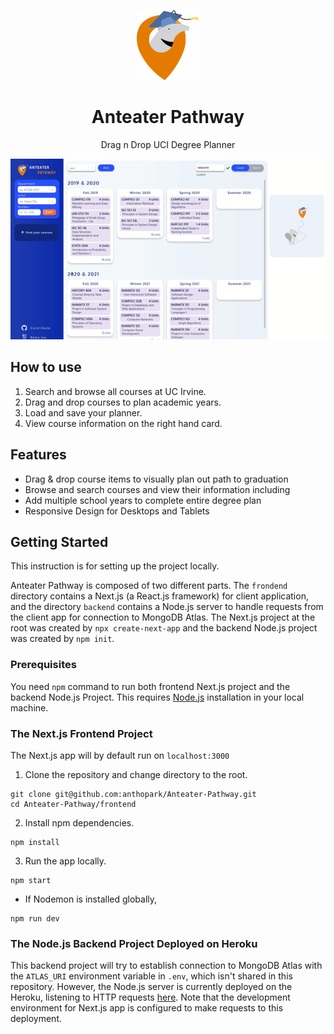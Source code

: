 <p align="center">
    <a href="https://anteaterpathway.com">
        <img alt="anteater-pathway-logo" src="frontend/public/logo-only-icon.svg" width="100" />
    </a>
</p>

<h1 align="center">Anteater Pathway</h1>

<p align="center">Drag n Drop UCI Degree Planner</p>

<p align="center">
    <a href="https://anteaterpathway.com">
        <img alt="demo-animation" src="demo.gif" width="795"/>
    </a>
</p>

## How to use

1. Search and browse all courses at UC Irvine.
2. Drag and drop courses to plan academic years.
3. Load and save your planner.
4. View course information on the right hand card.

## Features

* Drag & drop course items to visually plan out path to graduation
* Browse and search courses and view their information including  
* Add multiple school years to complete entire degree plan
* Responsive Design for Desktops and Tablets

## Getting Started

This instruction is for setting up the project locally.

Anteater Pathway is composed of two different parts. The `frondend` directory contains a Next.js (a React.js framework) for client application, and the directory `backend` contains a Node.js  server to handle requests from the client app for connection to MongoDB Atlas. The Next.js project at the root was created by `npx create-next-app` and the backend Node.js project was created by `npm init`.

### Prerequisites

You need `npm` command to run both frontend Next.js project and the backend Node.js Project. This requires [Node.js](https://nodejs.org/en/) installation in your local machine.

### The Next.js Frontend Project

The Next.js app will by default run on `localhost:3000`

1. Clone the repository and change directory to the root.

``` shell
git clone git@github.com:anthopark/Anteater-Pathway.git
cd Anteater-Pathway/frontend
```

2. Install npm dependencies.
 
``` shell
npm install
```

3. Run the app locally.

``` shell
npm start
```
* If Nodemon is installed globally,
``` shell
npm run dev
```

### The Node.js Backend Project Deployed on Heroku

This backend project will try to establish connection to MongoDB Atlas with the `ATLAS_URI` environment variable in `.env`, which isn't shared in this repository. However, the Node.js server is currently deployed on the Heroku, listening to HTTP requests [here](https://anteater-pathway.herokuapp.com/). Note that the development environment for Next.js app is configured to make requests to this deployment.